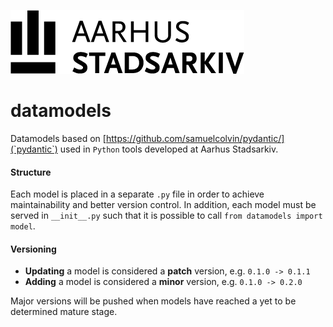 [![Aarhus Stadsarkiv](https://raw.githubusercontent.com/aarhusstadsarkiv/py-template/master/img/logo.png)](https://www.aarhusstadsarkiv.dk/)
# datamodels
Datamodels based on [https://github.com/samuelcolvin/pydantic/](`pydantic`) used in `Python` tools developed at Aarhus Stadsarkiv.

#### Structure
Each model is placed in a separate `.py` file in order to achieve maintainability and better version control. In addition, each model must be served in `__init__.py` such that it is possible to call `from datamodels import model`.

#### Versioning
- **Updating** a model is considered a **patch** version, e.g. `0.1.0 -> 0.1.1`
- **Adding** a model is considered a **minor** version, e.g. `0.1.0 -> 0.2.0`

Major versions will be pushed when models have reached a yet to be determined mature stage.
